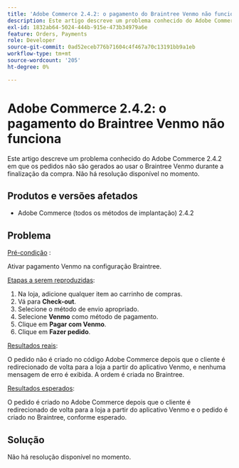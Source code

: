 ```yaml
---
title: 'Adobe Commerce 2.4.2: o pagamento do Braintree Venmo não funciona'
description: Este artigo descreve um problema conhecido do Adobe Commerce 2.4.2 em que os pedidos não são gerados ao usar o Braintree Venmo durante a finalização da compra. Não há resolução disponível no momento.
exl-id: 1832ab64-5024-444b-915e-473b34979a6e
feature: Orders, Payments
role: Developer
source-git-commit: 0ad52eceb776b71604c4f467a70c13191bb9a1eb
workflow-type: tm+mt
source-wordcount: '205'
ht-degree: 0%

---
```


# Adobe Commerce 2.4.2: o pagamento do Braintree Venmo não funciona

Este artigo descreve um problema conhecido do Adobe Commerce 2.4.2 em que os pedidos não são gerados ao usar o Braintree Venmo durante a finalização da compra. Não há resolução disponível no momento.

## Produtos e versões afetados

* Adobe Commerce (todos os métodos de implantação) 2.4.2

## Problema

<u>Pré-condição</u> :

Ativar pagamento Venmo na configuração Braintree.

<u>Etapas a serem reproduzidas</u>:

1. Na loja, adicione qualquer item ao carrinho de compras.
1. Vá para **Check-out**.
1. Selecione o método de envio apropriado.
1. Selecione **Venmo** como método de pagamento.
1. Clique em **Pagar com Venmo**.
1. Clique em **Fazer pedido**.

<u>Resultados reais</u>:

O pedido não é criado no código Adobe Commerce depois que o cliente é redirecionado de volta para a loja a partir do aplicativo Venmo, e nenhuma mensagem de erro é exibida. A ordem é criada no Braintree.

<u>Resultados esperados</u>:

O pedido é criado no Adobe Commerce depois que o cliente é redirecionado de volta para a loja a partir do aplicativo Venmo e o pedido é criado no Braintree, conforme esperado.

## Solução

Não há resolução disponível no momento.
